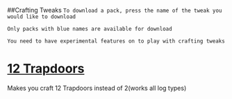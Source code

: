 ##Crafting Tweaks
`To download a pack, press the name of the tweak you would like to download` 

`Only packs with blue names are available for download` 

`You need to have experimental features on to play with crafting tweaks`
# [12 Trapdoors](https://www.dropbox.com/s/1ambocnntg1y50d/12%20Trapdoors.mcpack?dl=0)

Makes you craft 12 Trapdoors instead of 2(works all log types)

